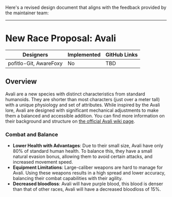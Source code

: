 Here's a revised design document that aligns with the feedback provided by the maintainer team:

---

# New Race Proposal: Avali

| **Designers**          | **Implemented** | **GitHub Links** |
|------------------------|-----------------|------------------|
| pofitlo-Git, AwareFoxy | No              | TBD              |

## Overview

Avali are a new species with distinct characteristics from standard humanoids. They are shorter than most characters (just over a meter tall) with a unique physiology and set of attributes. While inspired by the Avali lore, Avali are designed with significant mechanical adjustments to make them a balanced and accessible addition. You can find more information on their background and structure on [the official Avali wiki page](https://avali.fandom.com/wiki/The_Official_Avali_Wiki).

### Combat and Balance
- **Lower Health with Advantages**: Due to their small size, Avali have only 80% of standard human health. To balance this, they have a small natural evasion bonus, allowing them to avoid certain attacks, and increased movement speed.
- **Equipment Limitations**: Large-caliber weapons are hard to manage for Avali. Using these weapons results in a high spread and lower accuracy, balancing their combat capabilities with their agility.
-  **Decreased bloodloss**: Avali will have purple blood, this blood is denser than that of other races, Avali will have a decreased bloodloss of 15%. 